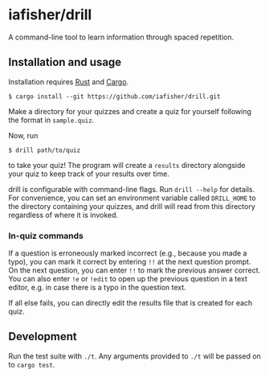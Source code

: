 # iafisher/drill
A command-line tool to learn information through spaced repetition.


## Installation and usage
Installation requires [Rust](https://www.rust-lang.org/) and [Cargo](https://doc.rust-lang.org/stable/cargo/).

```shell
$ cargo install --git https://github.com/iafisher/drill.git
```

Make a directory for your quizzes and create a quiz for yourself following the format in `sample.quiz`.

Now, run

```shell
$ drill path/to/quiz
```

to take your quiz! The program will create a `results` directory alongside your quiz to keep track of your results over time.

drill is configurable with command-line flags. Run `drill --help` for details. For convenience, you can set an environment variable called `DRILL_HOME` to the directory containing your quizzes, and drill will read from this directory regardless of where it is invoked.


### In-quiz commands
If a question is erroneously marked incorrect (e.g., because you made a typo), you can mark it correct by entering `!!` at the next question prompt. On the next question, you can enter `!!` to mark the previous answer correct. You can also enter `!e` or `!edit` to open up the previous question in a text editor, e.g. in case there is a typo in the question text.

If all else fails, you can directly edit the results file that is created for each quiz.


## Development
Run the test suite with `./t`. Any arguments provided to `./t` will be passed on to `cargo test`.
